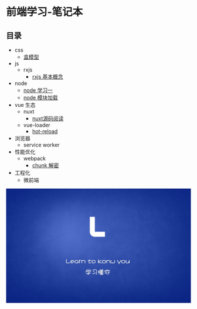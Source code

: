 # 前端学习-笔记本

## 目录
- css
    - [盒模型](./docs/16226266149073.md)
- js
    - rxjs 
        - [rxjs 基本概念](./docs/16221950149151.md)
- node
    - [node 学习一](./docs/16249785029621.md)
    - [node 模块加载](./docs/16251942644019.md)
- vue 生态
    - nuxt
        - [nuxt源码阅读](./docs/16221949411992.md)
    - vue-loader
        - [hot-reload](./docs/16221949411793.md)
- 浏览器
    - service worker
- 性能优化
    - webpack
        - [chunk 解密](./docs/16221948706253.md)
- 工程化
    - 微前端

![](.gitbook/assets/image%20%289%29.png)






